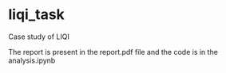 # liqi_task
Case study of LIQI

The report is present in the report.pdf file and the code is in the analysis.ipynb
